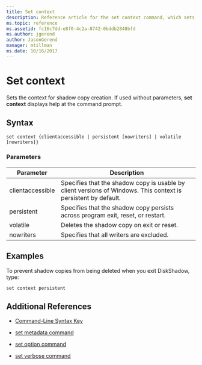 ```yaml
---
title: Set context
description: Reference article for the set context command, which sets the context for shadow copy creation.
ms.topic: reference
ms.assetid: fc16c7dd-e8f0-4c2a-8742-0bddb2848bfd
ms.author: jgerend
author: JasonGerend
manager: mtillman
ms.date: 10/16/2017
---
```


# Set context

Sets the context for shadow copy creation. If used without parameters, **set context** displays help at the command prompt.

## Syntax

```
set context {clientaccessible | persistent [nowriters] | volatile [nowriters]}
```

### Parameters

| Parameter | Description |
|--|--|
| clientaccessible | Specifies that the shadow copy is usable by client versions of Windows. This context is persistent by default. |
| persistent | Specifies that the shadow copy persists across program exit, reset, or restart. |
| volatile | Deletes the shadow copy on exit or reset. |
| nowriters | Specifies that all writers are excluded. |

## Examples

To prevent shadow copies from being deleted when you exit DiskShadow, type:

```
set context persistent
```

## Additional References

- [Command-Line Syntax Key](command-line-syntax-key.md)

- [set metadata command](set-metadata.md)

- [set option command](set-option.md)

- [set verbose command](set-verbose.md)
